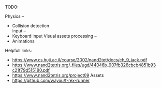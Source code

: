 TODO:

Physics – 
- Collision detection   
Input – 
- Keyboard input
Visual assets processing –
- Animations

Helpfull links:
- https://www.cs.huji.ac.il/course/2002/nand2tet/docs/ch_9_jack.pdf
- https://www.nand2tetris.org/_files/ugd/44046b_907fb326cbcb4851b93c21f79d515180.pdf
- https://www.nand2tetris.org/project09
Assets
- https://github.com/wayou/t-rex-runner